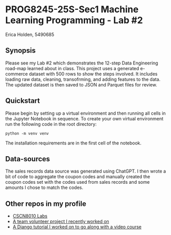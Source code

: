 # PROG8245-25S-Sec1 Machine Learning Programming - Lab #2

Erica Holden, 5490685

## Synopsis

Please see my Lab #2 which demonstrates the 12-step Data Engineering road-map learned about in class. This project uses a generated e-commerce dataset with 500 rows to show the steps involved. It includes loading raw data, cleaning, transofrming, and adding features to the data. The updated dataset is then saved to JSON and Parquet files for review.

## Quickstart

Please begin by setting up a virtual environment and then running all cells in the Jupyter Notebook in sequence. To create your own virtual environment run the following code in the root directory:

`python -m venv venv`

The installation requirements are in the first cell of the notebook.

## Data-sources

The sales records data source was generated using ChatGPT. I then wrote a bit of code to aggregate the coupon codes and manually created the coupon codes set with the codes used from sales records and some amounts I chose to match the codes.

## Other repos in my profile

- [CSCN8010 Labs](https://github.com/ericadev/CSCN8010_Labs)
- [A team volunteer project I recently worked on](https://github.com/ericadev/V54-tier3-team-38-be)
- [A Django tutorial I worked on to go along with a video course](https://github.com/ericadev/recipe-app-api)